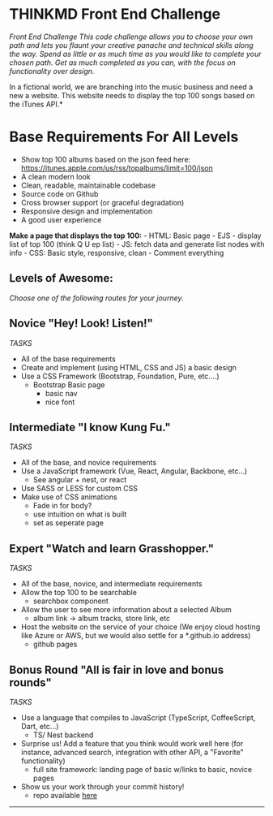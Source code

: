 # **THINKMD Front End Challenge**
*Front End Challenge This code challenge allows you to choose your own path and lets you flaunt your creative panache and technical skills along the way. Spend as little or as much time as you would like to complete your chosen path. Get as much completed as you can, with the focus on functionality over design.*

In a fictional world, we are branching into the music business and need a new a website. This website needs to display the top 100 songs based on the iTunes API.*

# **Base Requirements For All Levels**
- Show top 100 albums based on the json feed here: https://itunes.apple.com/us/rss/topalbums/limit=100/json 
- A clean modern look 
- Clean, readable, maintainable codebase 
- Source code on Github 
- Cross browser support (or graceful degradation) 
- Responsive design and implementation 
- A good user experience 

**Make a page that displays the top 100:**
    - HTML: Basic page - EJS - display list of top 100 (think Q U ep list)
    - JS: fetch data and generate list nodes with info
    - CSS: Basic style, responsive, clean 
    - Comment everything

## Levels of Awesome:


*Choose one of the following routes for your journey.*

## **Novice "Hey! Look! Listen!"**
*TASKS*

- All of the base requirements 
- Create and implement (using HTML, CSS and JS) a basic design 
- Use a CSS Framework (Bootstrap, Foundation, Pure, etc.…)
    - Bootstrap Basic page
        - basic nav
        - nice font

## **Intermediate "I know Kung Fu."**
*TASKS*

- All of the base, and novice requirements 
- Use a JavaScript framework (Vue, React, Angular, Backbone, etc...) 
    - See angular + nest, or react
- Use SASS or LESS for custom CSS 
- Make use of CSS animations
    - Fade in for body? 
    - use intuition on what is built
    - set as seperate page

## **Expert "Watch and learn Grasshopper."**
*TASKS*

- All of the base, novice, and intermediate requirements 
- Allow the top 100 to be searchable 
    - searchbox component
- Allow the user to see more information about a selected Album 
    - album link -> album tracks, store link, etc 
- Host the website on the service of your choice (We enjoy cloud hosting like Azure or AWS, but we would also settle for a *.github.io address)
    - github pages 

## **Bonus Round "All is fair in love and bonus rounds"**
*TASKS*

- Use a language that compiles to JavaScript (TypeScript, CoffeeScript, Dart, etc...) 
    - TS/ Nest backend
- Surprise us! Add a feature that you think would work well here (for instance, advanced search, integration with other API, a "Favorite" functionality) 
    - full site framework: landing page of basic w/links to basic, novice pages
- Show us your work through your commit history!
    - repo available [here](https://github.com/bumpylumps/top-100-thinkMD)



---





